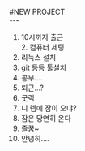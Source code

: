 
#NEW PROJECT
<br>---<br>
1. 10시까지 출근
<br>2. 컴퓨터 세팅<br>
3. 리눅스 설치<br>
4. git 등등 툴설치<br>
5. 공부....<br>
6. 퇴근...?
7. 굿럭
8. 니 렙에 잠이 오냐?
9. 잠은 당연히 온다
10. 즐꿈~
11. 안녕히....
